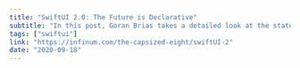 ```yaml
---
title: "SwiftUI 2.0: The Future is Declarative"
subtitle: "In this post, Goran Brias takes a detailed look at the state of SwiftUI - what it promised, what it delivered, and where it's going. Goran's main point here is that SwiftUI is not just an alternative, it is the future of UI development on Apple platforms. A very interesting read."
tags: ["swiftui"]
link: "https://infinum.com/the-capsized-eight/swiftUI-2"
date: "2020-09-18"
---
```

